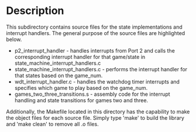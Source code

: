 # Description

This subdirectory contains source files for the state implementations and
interrupt handlers. The general purpose of the source files are highlighted
below.
* p2_interrupt_handler - handles interrupts from Port 2 and calls the
corresponding interrupt handler for that game/state in state_machine_interrupt_handlers.c
* state_machine_interrupt_handlers.c - performs the interrupt handler for that states based on
the game_num.
* wdt_interrupt_handler.c - handles the watchdog timer interrupts and
specifies which game to play based on the game_num.
* games_two_three_transitions.s - assembly code for the interrupt handling and
state transitions for games two and three.

Additionally, the Makefile located in this directory has the capability to
make the object files for each source file. Simply type 'make' to build the
library and 'make clean' to remove all .o files.
